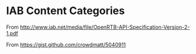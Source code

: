 # IAB Content Categories

From http://www.iab.net/media/file/OpenRTB-API-Specification-Version-2-1.pdf

From https://gist.github.com/crowdmatt/5040911
